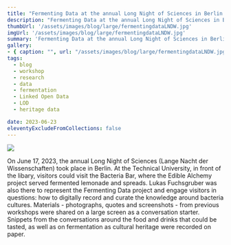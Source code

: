 ```yaml
---
title: "Fermenting Data at the annual Long Night of Sciences in Berlin "
description: "Fermenting Data at the annual Long Night of Sciences in Berlin "
thumbUrl: '/assets/images/blog/large/fermentingdataLNDW.jpg'
imgUrl: '/assets/images/blog/large/fermentingdataLNDW.jpg'
summary: 'Fermenting Data at the annual Long Night of Sciences in Berlin '
gallery:
- { caption: "", url: "/assets/images/blog/large/fermentingdataLNDW.jpg" }
tags:
  - blog
  - workshop
  - research
  - data
  - fermentation
  - Linked Open Data
  - LOD
  - heritage data

date: 2023-06-23
eleventyExcludeFromCollections: false
---
```

<div class="columnImage">
  <img src="/assets/images/blog/large/fermentingdataLNDW.jpg"/>
  <div class="photoCreditNew"></div>
</div>

On June 17, 2023, the annual Long Night of Sciences (Lange Nacht der Wissenschaften) took place in Berlin. At the Technical University, in front of the libary, visitors could visit the Bacteria Bar, where the Edible Alchemy project served fermented lemonade and spreads. Lukas Fuchsgruber was also there to represent the Fermenting Data project and engage visitors in questions: how to digitally record and curate the knowledge around bacteria cultures. Materials - photographs, quotes and screenshots - from previous workshops were shared on a large screen as a conversation starter. Snippets from the conversations around the food and drinks that could be tasted, as well as on fermentation as cultural heritage were recorded on paper.



